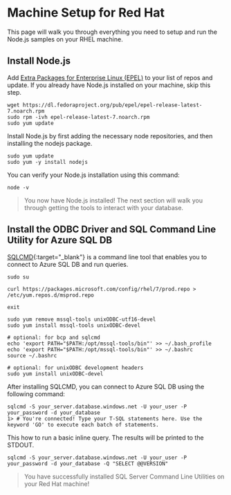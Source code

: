 # Machine Setup for Red Hat

This page will walk you through everything you need to setup and run the Node.js samples on your RHEL machine.

## Install Node.js

Add [Extra Packages for Enterprise Linux (EPEL)](https://fedoraproject.org/wiki/EPEL) to your list of repos and update. If you already have Node.js installed on your machine, skip this step.

```terminal
wget https://dl.fedoraproject.org/pub/epel/epel-release-latest-7.noarch.rpm
sudo rpm -ivh epel-release-latest-7.noarch.rpm
sudo yum update
```

Install Node.js by first adding the necessary node repositories, and then installing the nodejs package.

```terminal
sudo yum update
sudo yum -y install nodejs
```

You can verify your Node.js installation using this command:

```terminal
node -v
```


> You now have Node.js installed! The next section will walk you through getting the tools to interact with your database.

## Install the ODBC Driver and SQL Command Line Utility for Azure SQL DB

[SQLCMD](https://docs.microsoft.com/sql/linux/sql-server-linux-connect-and-query-sqlcmd){:target="_blank"} is a command line tool that enables you to connect to Azure SQL DB and run queries.

```terminal
sudo su

curl https://packages.microsoft.com/config/rhel/7/prod.repo > /etc/yum.repos.d/msprod.repo

exit

sudo yum remove mssql-tools unixODBC-utf16-devel
sudo yum install mssql-tools unixODBC-devel

# optional: for bcp and sqlcmd
echo 'export PATH="$PATH:/opt/mssql-tools/bin"' >> ~/.bash_profile
echo 'export PATH="$PATH:/opt/mssql-tools/bin"' >> ~/.bashrc
source ~/.bashrc

# optional: for unixODBC development headers
sudo yum install unixODBC-devel
```

After installing SQLCMD, you can connect to Azure SQL DB using the following command:

```terminal
sqlcmd -S your_server.database.windows.net -U your_user -P your_password -d your_database
1> # You're connected! Type your T-SQL statements here. Use the keyword 'GO' to execute each batch of statements.
```

This how to run a basic inline query. The results will be printed to the STDOUT.

```terminal
sqlcmd -S your_server.database.windows.net -U your_user -P your_password -d your_database -Q "SELECT @@VERSION"
```


> You have successfully installed SQL Server Command Line Utilities on your Red Hat machine! 
